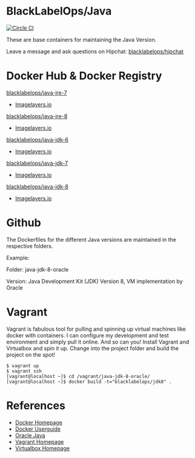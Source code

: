 # BlackLabelOps/Java

[![Circle CI](https://circleci.com/gh/blacklabelops/java/tree/master.svg?style=shield)](https://circleci.com/gh/blacklabelops/java/tree/master)

These are base containers for maintaining the Java Version.

Leave a message and ask questions on Hipchat: [blacklabelops/hipchat](https://www.hipchat.com/geogBFvEM)

# Docker Hub & Docker Registry

[blacklabelops/java-jre-7](https://hub.docker.com/r/blacklabelops/java-jre-7/)

* [Imagelayers.io](https://imagelayers.io/?images=blacklabelops/java-jre-7:latest 'Get your own badge on imagelayers.io')

[blacklabelops/java-jre-8](https://hub.docker.com/r/blacklabelops/java-jre-8/)

* [Imagelayers.io](https://imagelayers.io/?images=blacklabelops/java-jre-8:latest 'Get your own badge on imagelayers.io')

[blacklabelops/java-jdk-6](https://hub.docker.com/r/blacklabelops/java-jdk-6/)

* [Imagelayers.io](https://imagelayers.io/?images=blacklabelops/java-jdk-6:latest 'Get your own badge on imagelayers.io')

[blacklabelops/java-jdk-7](https://hub.docker.com/r/blacklabelops/java-jdk-7/)

* [Imagelayers.io](https://imagelayers.io/?images=blacklabelops/java-jdk-7:latest 'Get your own badge on imagelayers.io')

[blacklabelops/java-jdk-8](https://hub.docker.com/r/blacklabelops/java-jdk-8/)

* [Imagelayers.io](https://imagelayers.io/?images=blacklabelops/java-jdk-8:latest 'Get your own badge on imagelayers.io')

# Github

The Dockerfiles for the different Java versions are maintained in the respective folders.

Example:

Folder: java-jdk-8-oracle

Version: Java Development Kit (JDK) Version 8, VM implementation by Oracle

# Vagrant

Vagrant is fabulous tool for pulling and spinning up virtual machines like docker with containers. I can configure my development and test environment and simply pull it online. And so can you! Install Vagrant and Virtualbox and spin it up. Change into the project folder and build the project on the spot!

~~~~
$ vagrant up
$ vagrant ssh
[vagrant@localhost ~]$ cd /vagrant/java-jdk-8-oracle/
[vagrant@localhost ~]$ docker build -t="blacklabelops/jdk8" .
~~~~

# References

* [Docker Homepage](https://www.docker.com/)
* [Docker Userguide](https://docs.docker.com/userguide/)
* [Oracle Java](https://java.com/de/download/)
* [Vagrant Homepage](https://www.vagrantup.com/)
* [Virtualbox Homepage](https://www.virtualbox.org/)
